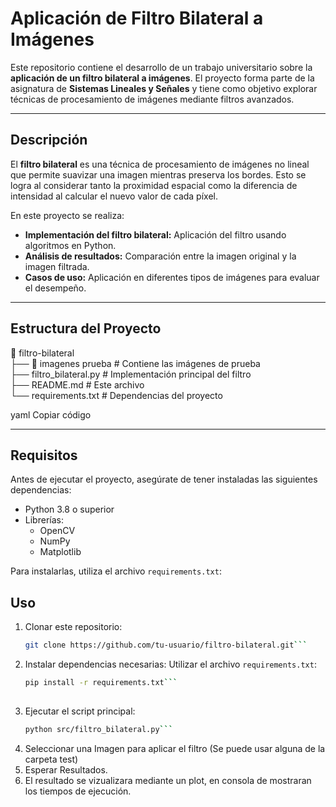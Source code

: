 # Aplicación de Filtro Bilateral a Imágenes

Este repositorio contiene el desarrollo de un trabajo universitario sobre la **aplicación de un filtro bilateral a imágenes**. El proyecto forma parte de la asignatura de **Sistemas Lineales y Señales** y tiene como objetivo explorar técnicas de procesamiento de imágenes mediante filtros avanzados.

---

## Descripción

El **filtro bilateral** es una técnica de procesamiento de imágenes no lineal que permite suavizar una imagen mientras preserva los bordes. Esto se logra al considerar tanto la proximidad espacial como la diferencia de intensidad al calcular el nuevo valor de cada píxel.

En este proyecto se realiza:

- **Implementación del filtro bilateral:** Aplicación del filtro usando algoritmos en Python.
- **Análisis de resultados:** Comparación entre la imagen original y la imagen filtrada.
- **Casos de uso:** Aplicación en diferentes tipos de imágenes para evaluar el desempeño.

---

## Estructura del Proyecto

📂 filtro-bilateral  
├── 📁 imagenes prueba # Contiene las imágenes de prueba  
├── filtro_bilateral.py # Implementación principal del filtro   
├── README.md # Este archivo  
└── requirements.txt # Dependencias del proyecto

yaml
Copiar código

---

## Requisitos

Antes de ejecutar el proyecto, asegúrate de tener instaladas las siguientes dependencias:

- Python 3.8 o superior
- Librerías:
  - OpenCV
  - NumPy
  - Matplotlib

Para instalarlas, utiliza el archivo `requirements.txt`:


## Uso
  1. Clonar este repositorio:
     ```bash
     git clone https://github.com/tu-usuario/filtro-bilateral.git```
     
  2. Instalar dependencias necesarias:
     Utilizar el archivo `requirements.txt`:
     ```bash
     pip install -r requirements.txt```
    
  3. Ejecutar el script principal:
     ```bash
     python src/filtro_bilateral.py```
  4. Seleccionar una Imagen para aplicar el filtro (Se puede usar alguna de la carpeta test)
  5. Esperar Resultados.
  6. El resultado se vizualizara mediante un plot, en consola de mostraran los tiempos de ejecución.

